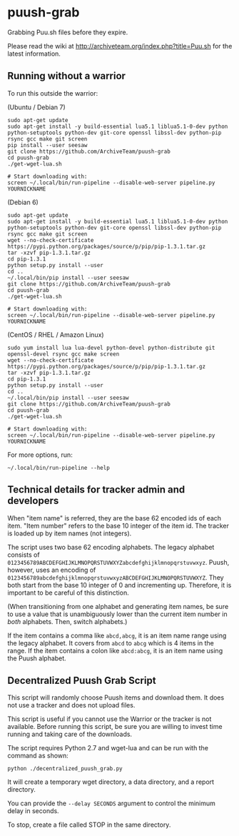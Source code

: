 puush-grab
==========

Grabbing Puu.sh files before they expire.

Please read the wiki at http://archiveteam.org/index.php?title=Puu.sh for the latest information.

Running without a warrior
-------------------------

To run this outside the warrior:

(Ubuntu / Debian 7)

    sudo apt-get update
    sudo apt-get install -y build-essential lua5.1 liblua5.1-0-dev python python-setuptools python-dev git-core openssl libssl-dev python-pip rsync gcc make git screen
    pip install --user seesaw
    git clone https://github.com/ArchiveTeam/puush-grab
    cd puush-grab
    ./get-wget-lua.sh
    
    # Start downloading with:
    screen ~/.local/bin/run-pipeline --disable-web-server pipeline.py YOURNICKNAME

(Debian 6)

    sudo apt-get update
    sudo apt-get install -y build-essential lua5.1 liblua5.1-0-dev python python-setuptools python-dev git-core openssl libssl-dev python-pip rsync gcc make git screen
    wget --no-check-certificate https://pypi.python.org/packages/source/p/pip/pip-1.3.1.tar.gz
    tar -xzvf pip-1.3.1.tar.gz
    cd pip-1.3.1
    python setup.py install --user
    cd ..
    ~/.local/bin/pip install --user seesaw
    git clone https://github.com/ArchiveTeam/puush-grab
    cd puush-grab
    ./get-wget-lua.sh

    # Start downloading with:
    screen ~/.local/bin/run-pipeline --disable-web-server pipeline.py YOURNICKNAME

(CentOS / RHEL / Amazon Linux)

    sudo yum install lua lua-devel python-devel python-distribute git openssl-devel rsync gcc make screen
    wget --no-check-certificate https://pypi.python.org/packages/source/p/pip/pip-1.3.1.tar.gz
    tar -xzvf pip-1.3.1.tar.gz
    cd pip-1.3.1
    python setup.py install --user
    cd ..
    ~/.local/bin/pip install --user seesaw
    git clone https://github.com/ArchiveTeam/puush-grab
    cd puush-grab
    ./get-wget-lua.sh

    # Start downloading with:
    screen ~/.local/bin/run-pipeline --disable-web-server pipeline.py YOURNICKNAME

For more options, run:

    ~/.local/bin/run-pipeline --help


Technical details for tracker admin and developers
--------------------------------------------------

When "item name" is referred, they are the base 62 encoded ids of each item. "Item number" refers to the base 10 integer of the item id. The tracker is loaded up by item names (not integers).

The script uses two base 62 encoding alphabets. The legacy alphabet consists of `0123456789ABCDEFGHIJKLMNOPQRSTUVWXYZabcdefghijklmnopqrstuvwxyz`. Puush, however, uses an encoding of `0123456789abcdefghijklmnopqrstuvwxyzABCDEFGHIJKLMNOPQRSTUVWXYZ`. They both start from the base 10 integer of 0 and incrementing up.  Therefore, it is important to be careful of this distinction. 

(When transitioning from one alphabet and generating item names, be sure to use a value that is unambiguously lower than the current item number in *both* alphabets. Then, switch alphabets.)

If the item contains a comma like ``abcd,abcg``, it is an item name range using the legacy alphabet. It covers from ``abcd`` to ``abcg`` which is 4 items in the range. If the item contains a colon like `abcd:abcg`, it is an item name using the Puush alphabet.


Decentralized Puush Grab Script
-------------------------------

This script will randomly choose Puush items and download them. It does not use a tracker and does not upload files.

This script is useful if you cannot use the Warrior or the tracker is not available. Before running this script, be sure you are willing to invest time running and taking care of the downloads.

The script requires Python 2.7 and wget-lua and can be run with the command as shown:

    python ./decentralized_puush_grab.py

It will create a temporary wget directory, a data directory, and a report directory.

You can provide the `--delay SECONDS` argument to control the minimum delay in seconds.

To stop, create a file called STOP in the same directory.
